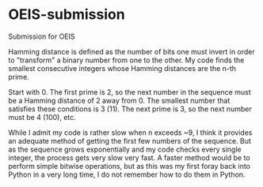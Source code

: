 # OEIS-submission
Submission for OEIS

Hamming distance is defined as the number of bits one must invert in order to "transform" a binary number from one to the other. 
My code finds the smallest consecutive integers whose Hamming distances are the n-th prime.

Start with 0. The first prime is 2, so the next number in the sequence must be a Hamming distance of 2 away from 0. The smallest number that satisfies these conditions is 3 (11). The next prime is 3, so the next number must be 4 (100), etc. 

While I admit my code is rather slow when n exceeds ~9, I think it provides an adequate method of getting the first few numbers of the sequence. But as the sequence grows exponentially and my code checks every single integer, the process gets very slow very fast. A faster method would be to perform simple bitwise operations, but as this was my first foray back into Python in a very long time, I do not remember how to do them in Python. 
